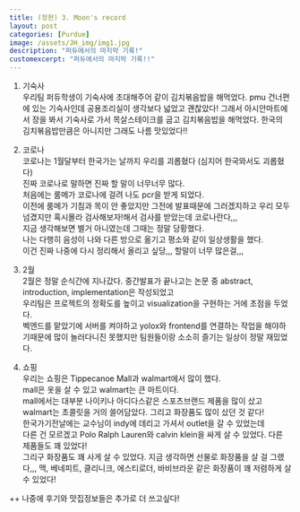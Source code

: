 ```yaml
---
title: (정현) 3. Moon's record
layout: post
categories: [Purdue]
image: /assets/JH_img/img1.jpg
description: "퍼듀에서의 마지막 기록!"
customexcerpt: "퍼듀에서의 마지막 기록!!"
---
```

1. 기숙사
    <br>우리팀 퍼듀학생이 기숙사에 초대해주어 같이 김치볶음밥을 해먹었다. pmu 건너편에 있는 기숙사인데 공용조리실이 생각보다 넓었고 괜찮았다! 그래서 아시안마트에서 장을 봐서 기숙사로 가서
    목살스테이크를 굽고 김치볶음밥을 해먹었다. 한국의 김치볶음밥만큼은 아니지만 그래도 나름 맛있었다!!

2. 코로나
    <br>코로나는 1월달부터 한국가는 날까지 우리를 괴롭혔다 (심지어 한국와서도 괴롭혔다)
    <br>진짜 코로나로 말하면 진짜 할 말이 너무너무 많다.
    <br>처음에는 룸메가 코로나에 걸려 나도 pcr을 받게 되었다.
    <br>이전에 룸메가 기침과 목이 안 좋았지만 그전에 발표때문에 그러겠지하고 우리 모두 넘겼지만 혹시몰라 검사해보자!해서 검사를 받았는데 코로나란다,,,
    <br>지금 생각해보면 별거 아니였는데 그때는 정말 당황했다. 
    <br>나는 다행히 음성이 나와 다른 방으로 옮기고 평소와 같이 일상생활을 했다.
    <br>이건 진짜 나중에 다시 정리해서 올리고 싶당,,, 할말이 너무 많은걸,,, 

3. 2월
    <br>2월은 정말 순식간에 지나갔다. 중간발표가 끝나고는 논문 중 abstract, introduction, implementation은 작성되었고
    <br>우리팀은 프로젝트의 정확도를 높이고 visualization을 구현하는 거에 초점을 두었다.
    <br>벡엔드를 맡았기에 서버를 켜야하고 yolox와 frontend를 연결하는 작업을 해야하기때문에 많이 놀러다니진 못했지만 팀원들이랑 소소히 즐기는 일상이 정말 재밌었다.
    

4. 쇼핑
    <br>우리는 쇼핑은 Tippecanoe Mall과 walmart에서 많이 했다.
    <br>mall은 옷을 살 수 있고 walmart는 큰 마트이다.
    <br>mall에서는 대부분 나이키나 아디다스같은 스포츠브랜드 제품을 많이 샀고
    <br>walmart는 초콜릿을 거의 쓸어담았다. 그리고 화장품도 많이 샀던 것 같다!
    <br>한국가기전날에는 교수님이 indy에 데리고 가셔서 outlet을 갈 수 있었는데
    <br>다른 건 모르겠고 Polo Ralph Lauren와 calvin klein을 싸게 살 수 있었다. 다른 제품들도 꽤 있었다!
    <br>그리구 화장품도 꽤 사게 살 수 있었다. 지금 생각하면 선물로 화장품을 살 걸 그랬다,,, 맥, 베네피트, 클리니크, 에스티로더, 바비브라운 같은 화장품이 꽤 저렴하게 살 수 있었다!
    
++ 나중에 후기와 맛집정보들은 추가로 더 쓰고싶다!

